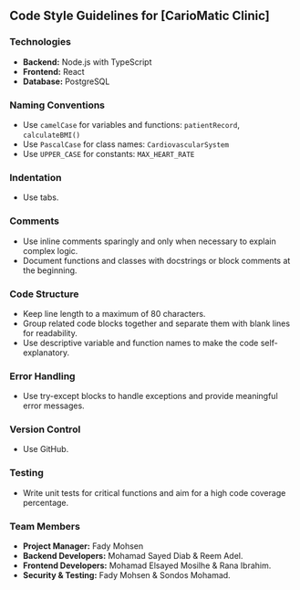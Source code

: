 ## Code Style Guidelines for [CarioMatic Clinic]

### Technologies
- **Backend:** Node.js with TypeScript
- **Frontend:** React
- **Database:** PostgreSQL

### Naming Conventions
- Use `camelCase` for variables and functions: `patientRecord`, `calculateBMI()`
- Use `PascalCase` for class names: `CardiovascularSystem`
- Use `UPPER_CASE` for constants: `MAX_HEART_RATE`

### Indentation
- Use tabs.

### Comments
- Use inline comments sparingly and only when necessary to explain complex logic.
- Document functions and classes with docstrings or block comments at the beginning.

### Code Structure
- Keep line length to a maximum of 80 characters.
- Group related code blocks together and separate them with blank lines for readability.
- Use descriptive variable and function names to make the code self-explanatory.

### Error Handling
- Use try-except blocks to handle exceptions and provide meaningful error messages.

### Version Control
- Use GitHub.

### Testing
- Write unit tests for critical functions and aim for a high code coverage percentage.

### Team Members
- **Project Manager:** Fady Mohsen
- **Backend Developers:** Mohamad Sayed Diab & Reem Adel.
- **Frontend Developers:** Mohamad Elsayed Mosilhe & Rana Ibrahim.
- **Security & Testing:** Fady Mohsen & Sondos Mohamad.
